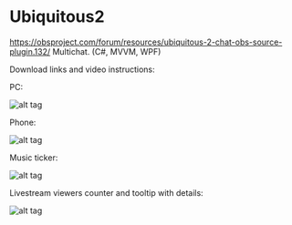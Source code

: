 Ubiquitous2
===========

https://obsproject.com/forum/resources/ubiquitous-2-chat-obs-source-plugin.132/
Multichat. (C#, MVVM, WPF)

Download links and video instructions: 


PC:

![alt tag](http://i.imgur.com/cMC1ixE.png)


Phone:

![alt tag](http://i.imgur.com/UX0UxL7.jpg?1)


Music ticker:

![alt tag](http://i.imgur.com/7w2qiSA.png)


Livestream viewers counter and tooltip with details:

![alt tag](http://i.imgur.com/8S319Wh.png)
